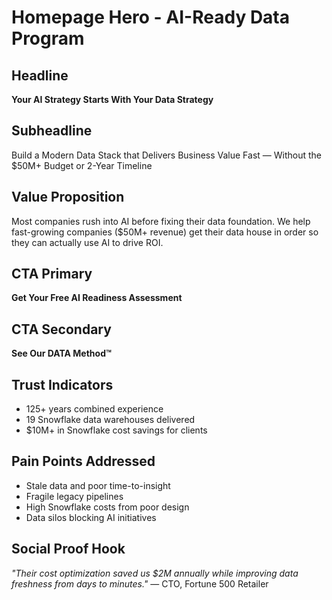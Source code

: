 # Homepage Hero - AI-Ready Data Program

## Headline
**Your AI Strategy Starts With Your Data Strategy**

## Subheadline  
Build a Modern Data Stack that Delivers Business Value Fast — Without the $50M+ Budget or 2-Year Timeline

## Value Proposition
Most companies rush into AI before fixing their data foundation. We help fast-growing companies ($50M+ revenue) get their data house in order so they can actually use AI to drive ROI.

## CTA Primary
**Get Your Free AI Readiness Assessment**

## CTA Secondary
**See Our DATA Method™**

## Trust Indicators
- 125+ years combined experience
- 19 Snowflake data warehouses delivered
- $10M+ in Snowflake cost savings for clients

## Pain Points Addressed
- Stale data and poor time-to-insight
- Fragile legacy pipelines
- High Snowflake costs from poor design
- Data silos blocking AI initiatives

## Social Proof Hook
*"Their cost optimization saved us $2M annually while improving data freshness from days to minutes."*
— CTO, Fortune 500 Retailer